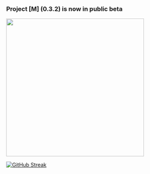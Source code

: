 <h3>Project [M] (0.3.2) is now in public beta</h3>
<div align="left">
  <img src="https://media.tenor.com/fhgf2YTDstkAAAAC/super-smash-bros-smash.gif" width="370" height="auto" />
</div>
<div style="margin: 0 auto;" align="left">
  
[![GitHub Streak](https://streak-stats.demolab.com?user=rmdashrfv&theme=react)](https://streak-stats.demolab.com?user=rmdashrfv&theme=react)
  
</div>
